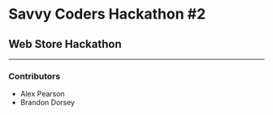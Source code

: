 # Savvy Coders Hackathon \#2
## Web Store Hackathon

---

### Contributors
+ Alex Pearson
+ Brandon Dorsey
